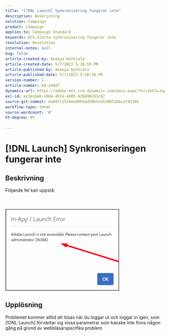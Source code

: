 ```yaml
---
title: "[!DNL Launch] Synkronisering fungerar inte"
description: Beskrivning
solution: Campaign
product: Campaign
applies-to: Campaign Standard
keywords: KCS,Starta synkronisering fungerar inte
resolution: Resolution
internal-notes: null
bug: false
article-created-by: Ananya Kuthiala
article-created-date: 5/7/2022 5:26:59 PM
article-published-by: Ananya Kuthiala
article-published-date: 5/7/2022 5:28:58 PM
version-number: 1
article-number: KA-19407
dynamics-url: https://adobe-ent.crm.dynamics.com/main.aspx?forceUCI=1&pagetype=entityrecord&etn=knowledgearticle&id=9d4b1ce5-2ace-ec11-a7b5-0022480a8e40
exl-id: ac5ec6eb-c6bb-457e-a805-42849b2d1c97
source-git-commit: ea407c1526ee90b9ad5863ce52097a5bcaf43102
workflow-type: tm+mt
source-wordcount: '0'
ht-degree: 0%

---
```


# [!DNL Launch] Synkroniseringen fungerar inte

## Beskrivning

Följande fel kan uppstå:<br><br> <br><br>![](assets/___92bfb324-2bce-ec11-a7b5-0022480a8e40___.png)

## Upplösning


Problemet kommer alltid att lösas när du loggar ut och loggar in igen, som [!DNL Launch] förväntar sig vissa parametrar som kanske inte finns någon gång på grund av webbläsarspecifika problem
